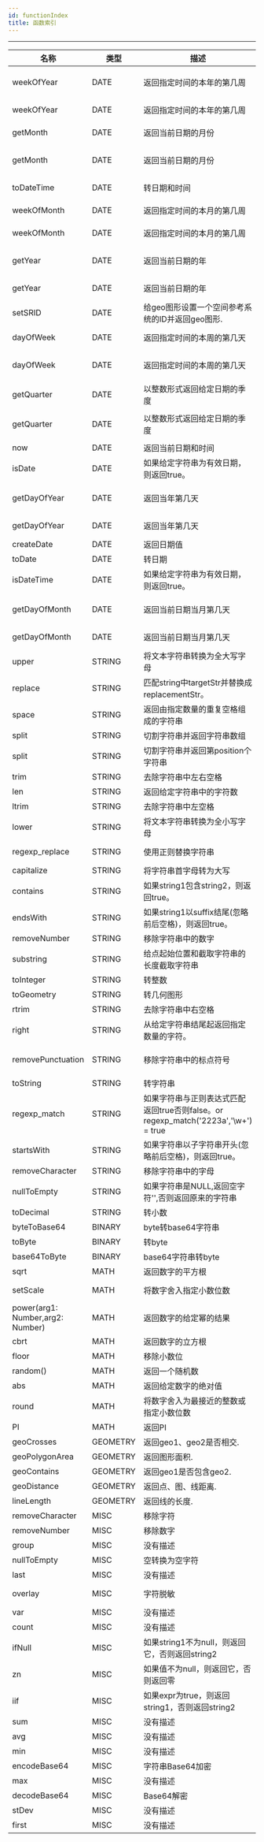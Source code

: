 ```yaml
---
id: functionIndex
title: 函数索引
---
```


---

| 名称        |  类型        |   描述 |   示例        |
| ------------|------------| ----------- | ----------- |
|weekOfYear|DATE|返回指定时间的本年的第几周|weekOfYear(${field} or toDateTime('2012-12-12 12:12:12'))|
|weekOfYear|DATE|返回指定时间的本年的第几周|weekOfYear(${field} or toDate('2012-12-12'))|
|getMonth|DATE|返回当前日期的月份|getMonth(${field} or toDate('2012-12-12'))|
|getMonth|DATE|返回当前日期的月份|getMonth(${field} or toDateTime('2012-12-12 12:12:12'))|
|toDateTime|DATE|转日期和时间|toDateTime('2021-10-10 11:11:11')|
|weekOfMonth|DATE|返回指定时间的本月的第几周|weekOfMonth(${field} or toDate('2012-12-12'))|
|weekOfMonth|DATE|返回指定时间的本月的第几周|weekOfMonth(${field} or toDateTime('2012-12-12'))|
|getYear|DATE|返回当前日期的年|getYear(${field} or toDateTime('2012-12-12 12:12:12'))|
|getYear|DATE|返回当前日期的年|getYear(${field} or toDate('2012-12-12'))|
|setSRID|DATE|给geo图形设置一个空间参考系统的ID并返回geo图形.|setSRID(geo,2249)|
|dayOfWeek|DATE|返回指定时间的本周的第几天|dayOfWeek(${field} or toDate('2012-12-12'))|
|dayOfWeek|DATE|返回指定时间的本周的第几天|dayOfWeek(${field} or toDateTime('2012-12-12 12:12:12'))|
|getQuarter|DATE|以整数形式返回给定日期的季度|getQuarter(${field} or toDate('2012-12-12'))|
|getQuarter|DATE|以整数形式返回给定日期的季度|getQuarter(${field} or toDateTime('2012-12-12 12:12:12'))|
|now|DATE|返回当前日期和时间|now()|
|isDate|DATE|如果给定字符串为有效日期，则返回true。|isDate('2020-02-12')|
|getDayOfYear|DATE|返回当年第几天|getDayOfYear(${field} or toDateTime('2012-12-12 12:12:12'))|
|getDayOfYear|DATE|返回当年第几天|getDayOfYear(${field} or toDate('2012-12-12'))|
|createDate|DATE|返回日期值|createDate(2020,2,23,1,1,1)|
|toDate|DATE|转日期|toDate('2021-10-10')|
|isDateTime|DATE|如果给定字符串为有效日期，则返回true。|isDate('2020-02-12')|
|getDayOfMonth|DATE|返回当前日期当月第几天|getDayOfMonth(${field} or toDateTime('2012-12-12 12:12:12'))|
|getDayOfMonth|DATE|返回当前日期当月第几天|getDayOfMonth(${field} or toDate('2012-12-12'))|
|upper|STRING|将文本字符串转换为全大写字母|upper('aBc23') = ABC23|
|replace|STRING|匹配string中targetStr并替换成replacementStr。|replace('calculation', 'ion', 'ed') = 'calculated'|
|space|STRING|返回由指定数量的重复空格组成的字符串|space(2) = '  '|
|split|STRING|切割字符串并返回字符串数组|split('a-b-c-d','-')|
|split|STRING|切割字符串并返回第position个字符串|split('a-b-c-d','-',4) = 'd'|
|trim|STRING|去除字符串中左右空格|trim(' abc ') = abc|
|len|STRING|返回给定字符串中的字符数|len('abc') = 3|
|ltrim|STRING|去除字符串中左空格|ltrim(' abc') = abc|
|lower|STRING|将文本字符串转换为全小写字母|lower('ABc23') = abc23|
|regexp_replace|STRING|使用正则替换字符串|regexp_replace('abc  1234','\s','-') = abc--1234|
|capitalize|STRING|将字符串首字母转为大写|capitalize('abc') = Abc|
|contains|STRING|如果string1包含string2，则返回true。|contains('RedShoesExpression','Ex')为true|
|endsWith|STRING|如果string1以suffix结尾(忽略前后空格)，则返回true。|endsWith('RedShoesExpression ','ion')为true|
|removeNumber|STRING|移除字符串中的数字|removeNumber('12abc') = 'abc'|
|substring|STRING|给点起始位置和截取字符串的长度截取字符串|substring('RedShoesExpression ', 7,2) = sE|
|toInteger|STRING|转整数|toInteger('123') = 123|
|toGeometry|STRING|转几何图形|toGeometry('POINT(1 2)')|
|rtrim|STRING|去除字符串中右空格|rtrim('abc ') = abc|
|right|STRING|从给定字符串结尾起返回指定数量的字符。|right('calculation',4) = 'tion'|
|removePunctuation|STRING|移除字符串中的标点符号|removePunctuation('!tony,!.') = 'tony' removePunctuation('shank.?') = 'shank'|
|toString|STRING|转字符串|toString(Object)|
|regexp_match|STRING|如果字符串与正则表达式匹配返回true否则false。or regexp_match('2223a','\w+') = true|
|startsWith|STRING|如果字符串以子字符串开头(忽略前后空格)，则返回true。|startsWith('RedShoesExpression ','RedSh')为true|
|removeCharacter|STRING|移除字符串中的字母|removeCharacter('12abc') = '12'
|nullToEmpty|STRING|如果字符串是NULL,返回空字符'',否则返回原来的字符串|nullToEmpty(null) = ''
|toDecimal|STRING|转小数|toDecimal('123.25') = 123.25|
|byteToBase64|BINARY|byte转base64字符串|byteToBase64(byte[])|
|toByte|BINARY|转byte|toByte(1)|
|base64ToByte|BINARY|base64字符串转byte|base64ToByte(byte[])|
|sqrt|MATH|返回数字的平方根|sqrt(16) = 4.0|
|setScale|MATH|将数字舍入指定小数位数|setScale(23.567,'HALF_UP',2) = 23.57|
|power(arg1: Number,arg2: Number)|MATH|返回数字的给定幂的结果|power(3,2) = 9|
|cbrt|MATH|返回数字的立方根|cbrt(27) = 3.0|
|floor|MATH|移除小数位|floor(223.62) = 223|
|random()|MATH|返回一个随机数|random()|
|abs|MATH|返回给定数字的绝对值|abs(-223.62) = 223.62|
|round|MATH|将数字舍入为最接近的整数或指定小数位数|round(23.567,2) = 23.57|
|PI|MATH|返回PI|PI()|
|geoCrosses|GEOMETRY|返回geo1、geo2是否相交.|geoCrosses(geo1,geo2)|
|geoPolygonArea|GEOMETRY|返回图形面积.|geoPolygonArea(geo)|
|geoContains|GEOMETRY|返回geo1是否包含geo2.|geoContains(geo1,geo2)|
|geoDistance|GEOMETRY|返回点、图、线距离.|geoDistance(geo1,geo2)|
|lineLength|GEOMETRY|返回线的长度.|lineLength(geo)|
|removeCharacter|MISC|移除字符|removeCharacter('1ab1c4') = '114'|
|removeNumber|MISC|移除数字|removeNumber('1ab1c4') = 'abc'|
|group|MISC|没有描述||
|nullToEmpty|MISC|空转换为空字符|nullToEmpty('abc') = 'abc'|
|last|MISC|没有描述||
|overlay|MISC|字符脱敏|overlay('15228125636',3,4) = '152****5636'|
|var|MISC|没有描述||
|count|MISC|没有描述||
|ifNull|MISC|如果string1不为null，则返回它，否则返回string2|ifNull(String),返回类型String|
|zn|MISC|如果值不为null，则返回它，否则返回零|zn(String),返回类型String|
|iif|MISC|如果expr为true，则返回string1，否则返回string2|iif(2 > 1, '正确','错误') = '正确'|
|sum|MISC|没有描述||
|avg|MISC|没有描述||
|min|MISC|没有描述||
|encodeBase64|MISC|字符串Base64加密|encodeBase64('abc') = 'YWJj'|
|max|MISC|没有描述||
|decodeBase64|MISC|Base64解密|decodeBase64('YWJj') = 'abc'|
|stDev|MISC|没有描述||
|first|MISC|没有描述||